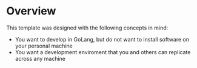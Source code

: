 # Overview

This template was designed with the following concepts in mind:
- You want to develop in GoLang, but do not want to install software on your personal machine
- You want a development enviroment that you and others can replicate across any machine
